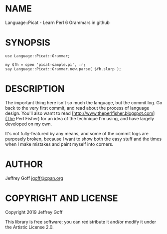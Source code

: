 NAME
====

Language::Picat - Learn Perl 6 Grammars in github

SYNOPSIS
========

```perl6
use Language::Picat::Grammar;

my $fh = open 'picat-sample.pi', :r;
say Language::Picat::Grammar.new.parse( $fh.slurp );
```

DESCRIPTION
===========

The important thing here isn't so much the language, but the commit log.
Go back to the very first commit, and read about the process of language
design. You'll also wamt to read
[http://www.theperlfisher.blogspot.com](The Perl Fisher) for an idea of the
technique I'm using, and have largely developed on my own.

It's not fully-featured by any means, and some of the commit logs are purposely
broken, because I want to show both the easy stuff and the times when I
make mistakes and paint myself into corners.

AUTHOR
======

Jeffrey Goff <jgoff@cpan.org>

COPYRIGHT AND LICENSE
=====================

Copyright 2019 Jeffrey Goff

This library is free software; you can redistribute it and/or modify it under the Artistic License 2.0.

